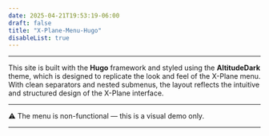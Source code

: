 ```yaml
---
date: 2025-04-21T19:53:19-06:00
draft: false
title: "X-Plane-Menu-Hugo"
disableList: true
---
```


---

This site is built with the **Hugo** framework and styled using the **AltitudeDark** theme, which is designed to replicate the look and feel of the X-Plane menu. With clean separators and nested submenus, the layout reflects the intuitive and structured design of the X-Plane interface.

---

⚠️ The menu is non-functional — this is a visual demo only.

---
